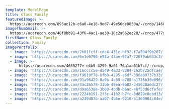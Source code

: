 ```yaml
---
template: ModelPage
title: Glass Family
featuredImage: >-
  https://ucarecdn.com/895ac12b-c6a0-4e18-9ed7-49e56de0030a/-/crop/1460x703/0,28/-/preview/
imageThumbnail: >-
  https://ucarecdn.com/48f0bb91-43f6-4ac1-ae30-16c2a662ec20/-/crop/477x585/347,13/-/preview/
firstName: Glass Family
collection: Family
imagePortfolio:
  - image: 'https://ucarecdn.com/2b01fcff-cdc4-431e-bf92-f7a594f9b287/'
  - image: 'https://ucarecdn.com/6e1e6796-e92a-43ae-92a7-72079ab633c3/'
  - image: >-
      https://ucarecdn.com/4655277e-e4b5-4299-9a01-76a1aa61b7cf/-/crop/1648x2110/353,629/-/preview/
  - image: 'https://ucarecdn.com/16cccc5e-d549-4e33-8304-262b725dfcae/'
  - image: 'https://ucarecdn.com/f9619f78-8fb8-4295-a6df-396a09737b33/'
  - image: 'https://ucarecdn.com/91a96429-8a9b-4c85-a788-a1736b30e096/'
  - image: 'https://ucarecdn.com/4ac26578-33b6-49ea-9a02-345038aedc27/'
  - image: 'https://ucarecdn.com/d9a6538e-3b00-4bdb-b6ac-48f53d6cfefe/'
  - image: 'https://ucarecdn.com/2224b191-2f3c-4182-b7fc-8d829c0ebd13/'
  - image: 'https://ucarecdn.com/a239d87b-aa07-4b5e-9218-61360984c84e/'
---
```


